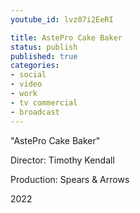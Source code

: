 ```yaml
---
youtube_id: lvz07i2EeRI

title: AstePro Cake Baker
status: publish
published: true
categories:
- social
- video
- work
- tv commercial
- broadcast
---
```

"AstePro Cake Baker"

Director: Timothy Kendall

Production: Spears & Arrows

2022